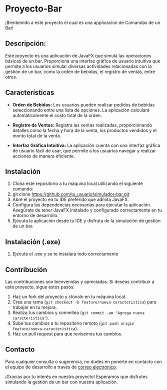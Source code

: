 # Proyecto-Bar
¡Bienbenido a este proyecto el cual es una applicacion de Comandas de un Bar!

## Descripción:

Este proyecto es una aplicación de JavaFX que simula las operaciones básicas de un bar. Proporciona una interfaz gráfica de usuario intuitiva que permite a los usuarios simular diversas actividades relacionadas con la gestión de un bar, como la orden de bebidas, el registro de ventas, entre otros.

## Características

- **Orden de Bebidas:** Los usuarios pueden realizar pedidos de bebidas seleccionando entre una lista de opciones. La aplicación calculará automáticamente el costo total de la orden.

- **Registro de Ventas:** Registra las ventas realizadas, proporcionando detalles como la fecha y hora de la venta, los productos vendidos y el monto total de la venta.

- **Interfaz Gráfica Intuitiva:** La aplicación cuenta con una interfaz gráfica de usuario fácil de usar, que permite a los usuarios navegar y realizar acciones de manera eficiente.

## Instalación

1. Clona este repositorio a tu máquina local utilizando el siguiente comando:
2. git clone https://github.com/tu_usuario/simulador-bar.git
3. Abre el proyecto en tu IDE preferido que admita JavaFX.
3. Configura las dependencias necesarias para ejecutar la aplicación. Asegúrate de tener JavaFX instalado y configurado correctamente en tu entorno de desarrollo.
4. Ejecuta la aplicación desde tu IDE y disfruta de la simulación de gestión de un bar.

## Instalación (.exe)

1. Ejecuta el .exe y se te instalara todo correctamente

## Contribución

Las contribuciones son bienvenidas y apreciadas. Si deseas contribuir a este proyecto, sigue estos pasos:

1. Haz un fork del proyecto y clónalo en tu máquina local.
2. Crea una rama (`git checkout -b feature/nueva-caracteristica`) para trabajar en tu mejora.
3. Realiza tus cambios y commitea (`git commit -am 'Agrega nueva característica'`).
4. Sube tus cambios a tu repositorio remoto (`git push origin feature/nueva-caracteristica`).
5. Haz un pull request para que revisemos tus cambios.

## Contacto

Para cualquier consulta o sugerencia, no dudes en ponerte en contacto con el equipo de desarrollo a través de [correo electrónico](gonzacd9@gmail.com).

¡Gracias por tu interés en nuestro proyecto! Esperamos que disfrutes simulando la gestión de un bar con nuestra aplicación.

